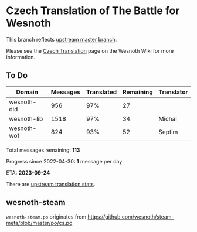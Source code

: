 # Czech Translation of The Battle for Wesnoth

This branch reflects [upstream master branch](https://github.com/wesnoth/wesnoth/tree/master).

Please see the [Czech Translation](https://wiki.wesnoth.org/CzechTranslation) page on the Wesnoth Wiki for more information.

## To Do

Domain | Messages | Translated | Remaining | Translator
------ | -------- | ---------- | --------- | ----------
wesnoth-did | 956 | 97% | 27 |
wesnoth-lib | 1518 | 97% | 34 | Michal
wesnoth-wof | 824 | 93% | 52 | Septim

Total messages remaining: **113**

Progress since 2022-04-30: **1** message per day

ETA: **2023-09-24**

There are [upstream translation stats](https://www.wesnoth.org/gettext/?view=langs&version=master&lang=cs).

## wesnoth-steam
`wesnoth-steam.po` originates from https://github.com/wesnoth/steam-meta/blob/master/po/cs.po
